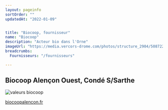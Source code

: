 ```yaml
---
layout: pageinfo
sortOrder: ""
updatedAt: "2022-01-09"


title: "Biocoop, fournisseur"
name: "Biocoop"
description: "Acteur bio dans l'Orne"
imageUrl: "https://media.vercors-drome.com/photos/structure_2904/5087226.png.1024x682_q70_background-%23fff_upscale.jpg"
breadcrumbs:
  Fournisseurs: "/fournisseurs"

---
```



## Biocoop Alençon Ouest, Condé S/Sarthe


![valeurs biocoop](https://centime.github.io/bocautheque/assets/img/biocoop-pres.png)

[biocoopalencon.fr](https://www.biocoopalencon.fr/)
